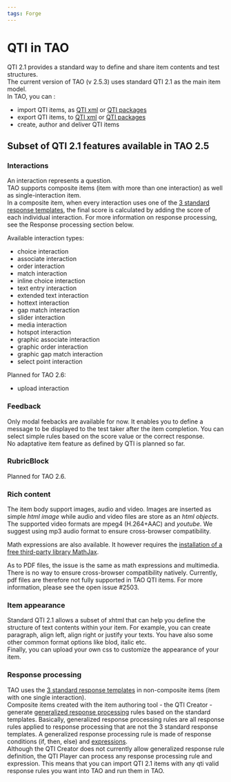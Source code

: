 ```yaml
---
tags: Forge
---
```


QTI in TAO
==========

QTI 2.1 provides a standard way to define and share item contents and test structures.\
The current version of TAO (v 2.5.3) uses standard QTI 2.1 as the main item model.\
In TAO, you can :

-   import QTI items, as [QTI xml](resources/http://www.imsglobal.org/question/qtiv2p1/imsqti_bindv2p1.html) or [QTI packages](resources/http://www.imsglobal.org/content/packaging/index.html)
-   export QTI items, to [QTI xml](resources/http://www.imsglobal.org/question/qtiv2p1/imsqti_bindv2p1.html) or [QTI packages](resources/http://www.imsglobal.org/content/packaging/index.html)
-   create, author and deliver QTI items

Subset of QTI 2.1 features available in TAO 2.5
-----------------------------------------------

### Interactions

An interaction represents a question.\
TAO supports composite items (item with more than one interaction) as well as single-interaction item.\
In a composite item, when every interaction uses one of the [3 standard response templates](resources/http://www.imsglobal.org/question/qtiv2p1/imsqti_infov2p1.html#section10084), the final score is calculated by adding the score of each individual interaction. For more information on response processing, see the Response processing section below.

Available interaction types:

-   choice interaction
-   associate interaction
-   order interaction
-   match interaction
-   inline choice interaction
-   text entry interaction
-   extended text interaction
-   hottext interaction
-   gap match interaction
-   slider interaction
-   media interaction
-   hotspot interaction
-   graphic associate interaction
-   graphic order interaction
-   graphic gap match interaction
-   select point interaction

Planned for TAO 2.6:

-   upload interaction

### Feedback

Only modal feebacks are available for now. It enables you to define a message to be displayed to the test taker after the item completion. You can select simple rules based on the score value or the correct response.\
No adaptative item feature as defined by QTI is planned so far.

### RubricBlock

Planned for TAO 2.6.

### Rich content

The item body support images, audio and video. Images are inserted as simple *html image* while audio and video files are store as an *html objects*.\
The supported video formats are mpeg4 (H.264+AAC) and *youtube*. We suggest using mp3 audio format to ensure cross-browser compatibility.

Math expressions are also available. It however requires the [installation of a free third-party library MathJax](resources/http://forge.taotesting.com/projects/tao/wiki/Enable_math).

As to PDF files, the issue is the same as math expressions and multimedia. There is no way to ensure cross-browser compatibility natively. Currently, pdf files are therefore not fully supported in TAO QTI items. For more information, please see the open issue \#2503.

### Item appearance

Standard QTI 2.1 allows a subset of xhtml that can help you define the structure of text contents within your item. For example, you can create paragraph, align left, align right or justify your texts. You have also some other common format options like blod, italic etc.\
Finally, you can upload your own css to customize the appearance of your item.

### Response processing

TAO uses the [3 standard response templates](resources/http://www.imsglobal.org/question/qtiv2p1/imsqti_infov2p1.html#section10084) in non-composite items (item with one single interaction).\
Composite items created with the item authoring tool - the QTI Creator - generate [generalized response processing](resources/http://www.imsglobal.org/question/qtiv2p1/imsqti_infov2p1.html#section10085) rules based on the standard templates. Basically, generalized response processing rules are all response rules applied to response processing that are not the 3 standard response templates. A generalized response processing rule is made of response conditions (if, then, else) and [expressions](resources/http://www.imsglobal.org/question/qtiv2p1/imsqti_infov2p1.html#element10569).\
Although the QTI Creator does not currently allow generalized response rule definition, the QTI Player can process any response processing rule and expression. This means that you can import QTI 2.1 items with any qti valid response rules you want into TAO and run them in TAO.

